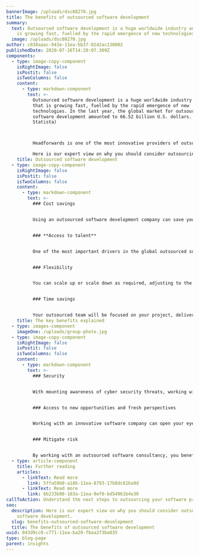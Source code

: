 ```yaml
---
bannerImage: /uploads/dsc08270.jpg
title: The benefits of outsourced software development
summary:
  text: Outsourced software development is a huge worldwide industry and one that
    is growing fast, fuelled by the rapid emergence of new technologies.
  image: /uploads/dsc08270.jpg
author: c038aaac-943e-11ea-bb37-0242ac130002
publishedDate: 2020-07-16T14:20:07.309Z
components:
  - type: image-copy-component
    isRightImage: false
    isPostit: false
    isTwoColumns: false
    content:
      - type: markdown-component
        text: >-
          Outsourced software development is a huge worldwide industry and one
          that is growing fast, fuelled by the rapid emergence of new
          technologies. In the last year, the global market for outsourced
          software development amounted to 66.52 billion U.S. dollars. (Source:
          Statista)



          Headforwards is one of the most innovative providers of outsourced software in the UK, with established clients across Europe and Asia.

          Here is our expert view on why you should consider outsourcing your software development.
    title: Outsourced software development
  - type: image-copy-component
    isRightImage: false
    isPostit: false
    isTwoColumns: false
    content:
      - type: markdown-component
        text: >-
          ### Cost savings


          Using an outsourced software development company can save you a significant amount of money. You avoid recruitment fees and the costs associated with training and on-boarding staff. Added to this, you avoid extra employment costs such as NI and other staff overheads, like premises and equipment. Nevertheless, quality always matters more – so in choosing your provider it is vital to look beyond simply price.


          ### **Access to talent**


          One of the most important drivers in the global outsourced software development market is the rapid emergence of new technologies. This means it can be increasingly difficult for companies to find the software talent they need. IT is a sector which is experiencing significant skills shortages, especially in some of the very latest software areas. Outsourcing software development is a way around this and gives you access to a huge pool of talent, with diverse and leading-edge technology expertise.


          ### Flexibility


          You can scale up or scale down as required, adjusting to the needs of your business. So if, for example, you need to redeploy budget or if you expand your in-house team, you could reduce the amount of work you outsource. If, on the other hand, you want to scale up or if you need experts in another area of competency, you have the ability to do that.There is also built-in flexibility in the way outsourced software developers work with their clients. For instance, they can be used to augment an in-house team or to act as a standalone dedicated team working on a specific project.


          ### Time savings


          Your outsourced team will be focused on your project, delivering in line with your required critical path. This can mean reduced time to market and provide a competitive advantage. Your outsourced team will also be able to hit the ground running, as they are experienced in working on a project basis and delivering against demanding KPIs.
    title: The key benefits explained
  - type: images-component
    imageOne: /uploads/group-photo.jpg
  - type: image-copy-component
    isRightImage: false
    isPostit: false
    isTwoColumns: false
    content:
      - type: markdown-component
        text: >-
          ### Security


          With mounting awareness of cyber security threats, working with a good outsourced software development company can give you immediate access to high level skills and protocols to ensure that your data is safe and compliant.


          ### Access to new opportunities and fresh perspectives


          Working with an innovative software company can open your eyes to emerging opportunities. Software companies with multidisciplinary teams feature a variety of competency centres and this can help keep your own business at the cutting edge.An outsourced software development consultancy will be able to bring a fresh perspective to your business and help your company think outside the box.


          ### Mitigate risk


          By working with an outsourced software consultancy, you benefit from access to robust project management and quality control systems that are tried and tested. Having these systems at the core of their approach helps to mitigate risk for your business.
  - type: article-component
    title: Further reading
    articles:
      - linkText: Read more
        link: 5ffa59b0-a18b-11ea-8793-17b8dc61ba9d
      - linkText: Read more
        link: 6b233b00-103a-11ea-9ef0-bd54961b4e30
callToAction: Understand the next steps to outsourcing your software projects
seo:
  description: Here is our expert view on why you should consider outsourcing your
    software development.
  slug: benefits-outsourced-software-development
  title: The benefits of outsourced software development
uuid: 043d9cc0-c771-11ea-ba20-fbaa2f3ba035
type: blog-page
parent: insights
---
```

